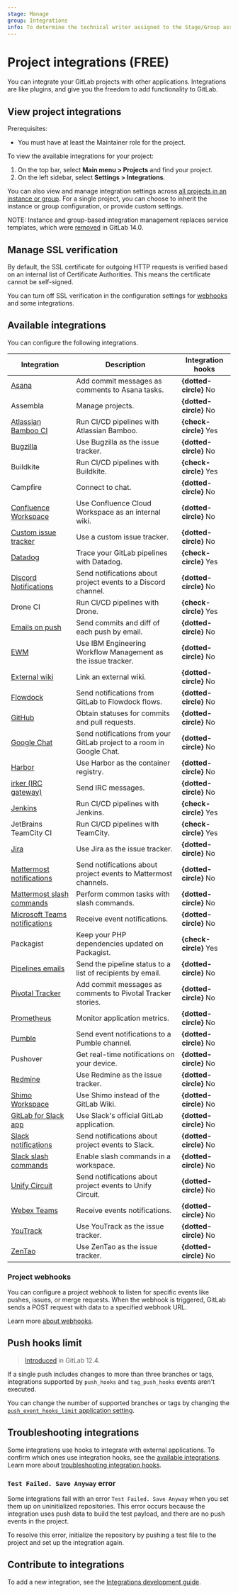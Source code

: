 ```yaml
---
stage: Manage
group: Integrations
info: To determine the technical writer assigned to the Stage/Group associated with this page, see https://about.gitlab.com/handbook/product/ux/technical-writing/#assignments
---
```


# Project integrations **(FREE)**

You can integrate your GitLab projects with other applications. Integrations are
like plugins, and give you the freedom to add
functionality to GitLab.

## View project integrations

Prerequisites:

- You must have at least the Maintainer role for the project.

To view the available integrations for your project:

1. On the top bar, select **Main menu > Projects** and find your project.
1. On the left sidebar, select **Settings > Integrations**.

You can also view and manage integration settings across [all projects in an instance or group](../../admin_area/settings/project_integration_management.md).
For a single project, you can choose to inherit the instance or group configuration,
or provide custom settings.

NOTE:
Instance and group-based integration management replaces service templates, which
were [removed](https://gitlab.com/gitlab-org/gitlab/-/issues/268032) in GitLab 14.0.

## Manage SSL verification

By default, the SSL certificate for outgoing HTTP requests is verified based on
an internal list of Certificate Authorities. This means the certificate cannot
be self-signed.

You can turn off SSL verification in the configuration settings for [webhooks](webhooks.md#configure-a-webhook-in-gitlab)
and some integrations.

## Available integrations

You can configure the following integrations.

| Integration                                                                 | Description                                                           | Integration hooks      |
|-----------------------------------------------------------------------------|-----------------------------------------------------------------------|------------------------|
| [Asana](asana.md)                                                           | Add commit messages as comments to Asana tasks.                       | **{dotted-circle}** No |
| Assembla                                                                    | Manage projects.                                                      | **{dotted-circle}** No |
| [Atlassian Bamboo CI](bamboo.md)                                            | Run CI/CD pipelines with Atlassian Bamboo.                            | **{check-circle}** Yes |
| [Bugzilla](bugzilla.md)                                                     | Use Bugzilla as the issue tracker.                                    | **{dotted-circle}** No |
| Buildkite                                                                   | Run CI/CD pipelines with Buildkite.                                   | **{check-circle}** Yes |
| Campfire                                                                    | Connect to chat.                                                      | **{dotted-circle}** No |
| [Confluence Workspace](../../../api/integrations.md#confluence-integration) | Use Confluence Cloud Workspace as an internal wiki.                   | **{dotted-circle}** No |
| [Custom issue tracker](custom_issue_tracker.md)                             | Use a custom issue tracker.                                           | **{dotted-circle}** No |
| [Datadog](../../../integration/datadog.md)                                  | Trace your GitLab pipelines with Datadog.                             | **{check-circle}** Yes |
| [Discord Notifications](discord_notifications.md)                           | Send notifications about project events to a Discord channel.         | **{dotted-circle}** No |
| Drone CI                                                                    | Run CI/CD pipelines with Drone.                                       | **{check-circle}** Yes |
| [Emails on push](emails_on_push.md)                                         | Send commits and diff of each push by email.                          | **{dotted-circle}** No |
| [EWM](ewm.md)                                                               | Use IBM Engineering Workflow Management as the issue tracker.         | **{dotted-circle}** No |
| [External wiki](../wiki/index.md#link-an-external-wiki)                     | Link an external wiki.                                                | **{dotted-circle}** No |
| [Flowdock](../../../api/integrations.md#flowdock)                           | Send notifications from GitLab to Flowdock flows.                     | **{dotted-circle}** No |
| [GitHub](github.md)                                                         | Obtain statuses for commits and pull requests.                        | **{dotted-circle}** No |
| [Google Chat](hangouts_chat.md)                                             | Send notifications from your GitLab project to a room in Google Chat. | **{dotted-circle}** No |
| [Harbor](harbor.md)                                                         | Use Harbor as the container registry.                                 | **{dotted-circle}** No |
| [irker (IRC gateway)](irker.md)                                             | Send IRC messages.                                                    | **{dotted-circle}** No |
| [Jenkins](../../../integration/jenkins.md)                                  | Run CI/CD pipelines with Jenkins.                                     | **{check-circle}** Yes |
| JetBrains TeamCity CI                                                       | Run CI/CD pipelines with TeamCity.                                    | **{check-circle}** Yes |
| [Jira](../../../integration/jira/index.md)                                  | Use Jira as the issue tracker.                                        | **{dotted-circle}** No |
| [Mattermost notifications](mattermost.md)                                   | Send notifications about project events to Mattermost channels.       | **{dotted-circle}** No |
| [Mattermost slash commands](mattermost_slash_commands.md)                   | Perform common tasks with slash commands.                             | **{dotted-circle}** No |
| [Microsoft Teams notifications](microsoft_teams.md)                         | Receive event notifications.                                          | **{dotted-circle}** No |
| Packagist                                                                   | Keep your PHP dependencies updated on Packagist.                      | **{check-circle}** Yes |
| [Pipelines emails](pipeline_status_emails.md)                               | Send the pipeline status to a list of recipients by email.            | **{dotted-circle}** No |
| [Pivotal Tracker](pivotal_tracker.md)                                       | Add commit messages as comments to Pivotal Tracker stories.           | **{dotted-circle}** No |
| [Prometheus](prometheus.md)                                                 | Monitor application metrics.                                          | **{dotted-circle}** No |
| [Pumble](pumble.md)                                                         | Send event notifications to a Pumble channel.                           | **{dotted-circle}** No |
| Pushover                                                                    | Get real-time notifications on your device.                           | **{dotted-circle}** No |
| [Redmine](redmine.md)                                                       | Use Redmine as the issue tracker.                                     | **{dotted-circle}** No |
| [Shimo Workspace](shimo.md)                                                 | Use Shimo instead of the GitLab Wiki.                    | **{dotted-circle}** No |
| [GitLab for Slack app](gitlab_slack_application.md)                         | Use Slack's official GitLab application.                              | **{dotted-circle}** No |
| [Slack notifications](slack.md)                                             | Send notifications about project events to Slack.                     | **{dotted-circle}** No |
| [Slack slash commands](slack_slash_commands.md)                             | Enable slash commands in a workspace.                                 | **{dotted-circle}** No |
| [Unify Circuit](unify_circuit.md)                                           | Send notifications about project events to Unify Circuit.             | **{dotted-circle}** No |
| [Webex Teams](webex_teams.md)                                               | Receive events notifications.                                         | **{dotted-circle}** No |
| [YouTrack](youtrack.md)                                                     | Use YouTrack as the issue tracker.                                    | **{dotted-circle}** No |
| [ZenTao](zentao.md)                                                         | Use ZenTao as the issue tracker.                                      | **{dotted-circle}** No |

### Project webhooks

You can configure a project webhook to listen for specific events
like pushes, issues, or merge requests. When the webhook is triggered, GitLab
sends a POST request with data to a specified webhook URL.

Learn more [about webhooks](webhooks.md).

## Push hooks limit

> [Introduced](https://gitlab.com/gitlab-org/gitlab/-/merge_requests/17874) in GitLab 12.4.

If a single push includes changes to more than three branches or tags, integrations
supported by `push_hooks` and `tag_push_hooks` events aren't executed.

You can change the number of supported branches or tags by changing the
[`push_event_hooks_limit` application setting](../../../api/settings.md#list-of-settings-that-can-be-accessed-via-api-calls).

## Troubleshooting integrations

Some integrations use hooks to integrate with external applications. To confirm which ones use integration hooks, see the [available integrations](#available-integrations). Learn more about [troubleshooting integration hooks](webhooks.md#troubleshoot-webhooks).

### `Test Failed. Save Anyway` error

Some integrations fail with an error `Test Failed. Save Anyway` when you set them
up on uninitialized repositories. This error occurs because the integration uses
push data to build the test payload, and there are no push events in the project.

To resolve this error, initialize the repository by pushing a test file to the project
and set up the integration again.

## Contribute to integrations

To add a new integration, see the [Integrations development guide](../../../development/integrations/index.md).
